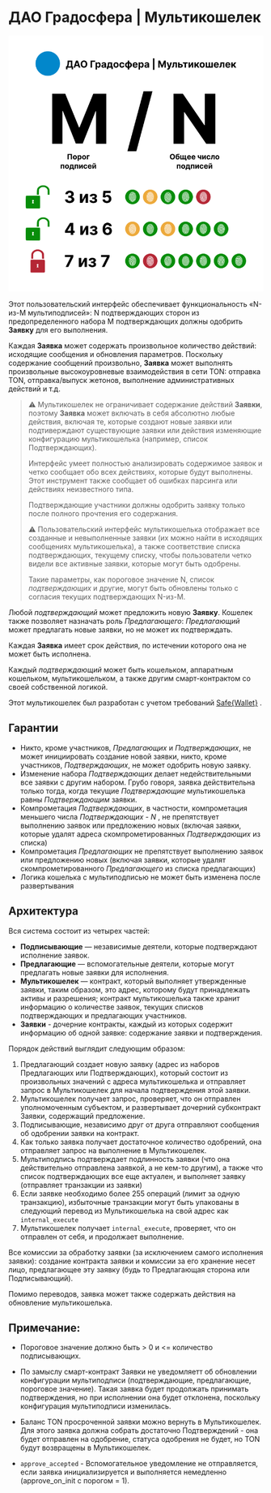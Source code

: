 # ДАО Градосфера | Мультикошелек

![mn](/mn.png)

Этот пользовательский интерфейс обеспечивает функциональность «N-из-M мультиподписей»: N подтверждающих сторон из предопределенного набора M подтверждающих должны одобрить **Заявку** для его выполнения.

Каждая **Заявка** может содержать произвольное количество действий: исходящие сообщения и обновления параметров. Поскольку содержание сообщений произвольно, **Заявка** может выполнять произвольные высокоуровневые взаимодействия в сети TON: отправка TON, отправка/выпуск жетонов, выполнение административных действий и т.д.

> ⚠️ Мультикошелек не ограничивает содержание действий **Заявки**, поэтому **Заявка** может включать в себя абсолютно любые действия, включая те, которые создают новые заявки или подтиверждают существующие заявки или действия изменяющие конфигурацию мультикошелька (например, список Подтверждающих).
>
> Интерфейс умеет полностью анализировать содержимое заявок и четко сообщает обо всех действиях, которые будут выполнены. Этот инструмент также сообщает об ошибках парсинга или действиях неизвестного типа.
>
> Подтверждающие участники должны одобрить заявку только после полного прочтения его содержания.
>
> ⚠️ Пользовательский интерфейс мультикошелька отображает все созданные и невыполненные заявки (их можно найти в исходящих сообщениях мультикошелька), а также соответствие списка подтверждающих, текущему списку, чтобы пользователи четко видели все активные заявки, которые могут быть одобрены.
>
> Такие параметры, как пороговое значение N, список _подтверждающих_ и другие, могут быть обновлены только с согласия текущих подтверждающих N-из-M.

Любой _подтверждающий_ может предложить новую **Заявку**. Кошелек также позволяет назначать роль _Предлагающего_: _Предлагающий_ может предлагать новые заявки, но не может их подтверждать.

Каждая **Заявка** имеет срок действия, по истечении которого она не может быть исполнена.

Каждый _подтверждающий_ может быть кошельком, аппаратным кошельком, мультикошельком, а также другим смарт-контрактом со своей собственной логикой.

Этот мультикошелек был разработан с учетом требований [Safe{Wallet}](https://app.safe.global/welcome) .

## Гарантии

- Никто, кроме участников, _Предлагающих_ и _Подтверждающих_, не может инициировать создание новой заявки, никто, кроме участников, _Подтверждающих_, не может одобрить новую заявку.
- Изменение набора _Подтверждающих_ делает недействительными все заявки с другим набором. Грубо говоря, заявка действительна только тогда, когда текущие _Подтверждающие_ мультикошелька равны _Подтверждающим_ заявки.
- Компрометация _Подтверждающих_, в частности, компрометация меньшего числа _Подтверждающих - N_ , не препятствует выполнению заявок или предложению новых (включая заявки, которые удалят адреса скомпрометированных _Подтверждающих_ из списка)
- Компрометация _Предлагающих_ не препятствует выполнению заявок или предложению новых (включая заявки, которые удалят скомпрометированного _Предлагающего_ из списка предлагающих)
- Логика кошелька с мультиподписью не может быть изменена после развертывания

## Архитектура

Вся система состоит из четырех частей:

- **Подписывающие** — независимые деятели, которые подтверждают исполнение заявок.
- **Предлагающие** — вспомогательные деятели, которые могут предлагать новые заявки для исполнения.
- **Мультикошелек** — контракт, который выполняет утвержденные заявки, таким образом, это адрес, которому будут принадлежать активы и разрешения; контракт мультикошелька также хранит информацию о количестве заявок, текущих списков подтверждающих и предлагающих участников.
- **Заявки** - дочерние контракты, каждый из которых содержит информацию об одной заявке: содержание заявки и подтверждения.

Порядок действий выглядит следующим образом:

1. Предлагающий создает новую заявку (адрес из наборов Предлагающих или Подтверждающих), который состоит из произвольных значений с адреса мультикошелька и отправляет запрос в Мультикошелек для начала подтверждения этой заявки.
2. Мультикошелек получает запрос, проверяет, что он отправлен уполномоченным субъектом, и развертывает дочерний субконтракт Заявки, содержащий предложение.
3. Подписывающие, независимо друг от друга отправляют сообщения об одобрении заявки на контракт.
4. Как только заявка получает достаточное количество одобрений, она отправляет запрос на выполнение в Мультикошелек.
5. Мультиподпись подтверждает подлинность заявки (что она действительно отправлена заявкой, а не кем-то другим), а также что список подтверждающих все еще актуален, и выполняет заявку (отправляет транзакции из заявки)
6. Если заявке необходимо более 255 операций (лимит за одную транзакцию), избыточные транзакции могут быть упакованы в следующий перевод из Мультикошелька на свой адрес как `internal_execute`
7. Мультикошелек получает `internal_execute`, проверяет, что он отправлен от себя, и продолжает выполнение.

Все комиссии за обработку заявки (за исключением самого исполнения заявки): создание контракта заявки и комиссии за его хранение несет лицо, предлагающее эту заявку (будь то Предлагающая сторона или Подписывающий).

Помимо переводов, заявка может также содержать действия на обновление мультикошелька.

## Примечание:

- Пороговое значение должно быть > 0 и <= количество подписывающих.

- По замыслу смарт-контракт Заявки не уведомляетт об обновлении конфигурации мультиподписи (подтверждающие, предлагающие, пороговое значение). Такая заявка будет продолжать принимать подтверждения, но при исполнении она будет отклонена, поскольку конфигурация мультиподписи изменилась.

- Баланс TON просроченной заявки можно вернуть в Мультикошелек. Для этого заявка должна собрать достаточно Подтверждений - она будет отправлен на одобрение, статуса одобрения не будет, но TON будут возвращены в Мультикошелек.

- `approve_accepted` - Вспомогательное уведомление не отправляется, если заявка инициализируется и выполняется немедленно (approve_on_init с порогом = 1).
